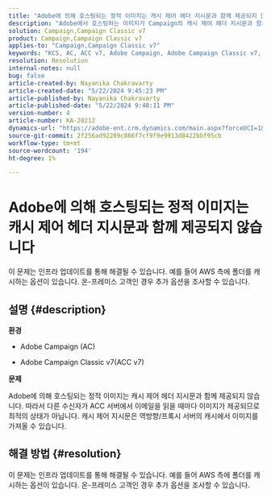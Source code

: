 ```yaml
---
title: "Adobe에 의해 호스팅되는 정적 이미지는 캐시 제어 헤더 지시문과 함께 제공되지 않습니다."
description: "Adobe에서 호스팅하는 이미지가 Campaign의 캐시 제어 헤더 지시문과 함께 제공되지 않는 문제를 해결하는 방법을 알아봅니다."
solution: Campaign,Campaign Classic v7
product: Campaign,Campaign Classic v7
applies-to: "Campaign,Campaign Classic v7"
keywords: "KCS, AC, ACC v7, Adobe Campaign, Adobe Campaign Classic v7, 문제 해결, 정적 이미지, 호스팅, 캐시 제어 헤더 지침"
resolution: Resolution
internal-notes: null
bug: false
article-created-by: Nayanika Chakravarty
article-created-date: "5/22/2024 9:45:23 PM"
article-published-by: Nayanika Chakravarty
article-published-date: "5/22/2024 9:48:11 PM"
version-number: 4
article-number: KA-20212
dynamics-url: "https://adobe-ent.crm.dynamics.com/main.aspx?forceUCI=1&pagetype=entityrecord&etn=knowledgearticle&id=b382d094-8418-ef11-9f8a-6045bd026dc7"
source-git-commit: 2f256ad92209c866f7cf9f9e9913d8422bbf95cb
workflow-type: tm+mt
source-wordcount: '194'
ht-degree: 1%

---
```


# Adobe에 의해 호스팅되는 정적 이미지는 캐시 제어 헤더 지시문과 함께 제공되지 않습니다


이 문제는 인프라 업데이트를 통해 해결될 수 있습니다. 예를 들어 AWS 측에 폴더를 캐시하는 옵션이 있습니다. 온-프레미스 고객인 경우 추가 옵션을 조사할 수 있습니다.

## 설명 {#description}


<b>환경</b>

- Adobe Campaign (AC)

- Adobe Campaign Classic v7(ACC v7)

<b>문제</b>

Adobe에 의해 호스팅되는 정적 이미지는 캐시 제어 헤더 지시문과 함께 제공되지 않습니다. 따라서 다른 수신자가 ACC 서버에서 이메일을 읽을 때마다 이미지가 제공되므로 최적의 상태가 아닙니다. 캐시 제어 지시문은 역방향/프록시 서버의 캐시에서 이미지를 가져올 수 있습니다.


## 해결 방법 {#resolution}


이 문제는 인프라 업데이트를 통해 해결될 수 있습니다. 예를 들어 AWS 측에 폴더를 캐시하는 옵션이 있습니다. 온-프레미스 고객인 경우 추가 옵션을 조사할 수 있습니다.
